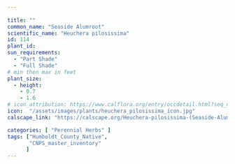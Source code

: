 ```yaml
---
 
title: ""
common_name: "Seaside Alumroot"
scientific_name: "Heuchera pilosissima"
id: 114
plant_id: 
sun_requirements:
  - "Part Shade"
  - "Full Shade"
# min then max in feet
plant_size:
  - height: 
    - 0.7
    - 1.6
# icon_attribution: https://www.calflora.org/entry/occdetail.html?seq_num=po89575 
icon:  "/assets/images/plants/heuchera_pilosissima_icon.jpg"
calscape_link: "https://calscape.org/Heuchera-pilosissima-(Seaside-Alumroot)"

categories: [ "Perennial Herbs" ]
tags: ["Humboldt_County_Native",
       "CNPS_master_inventory"
      ]
---
```





